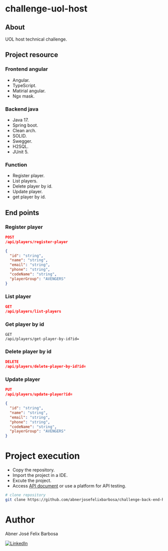 # challenge-uol-host

## About

UOL host technical challenge.

## Project resource

### Frontend angular

- Angular.
- TypeScript.
- Matirial angular.
- Ngx mask.

### Backend java

- Java 17.
- Spring boot.
- Clean arch.
- SOLID.
- Swegger.
- H2SQL.
- JUnit 5.

### Function

- Register player.
- List players.
- Delete player by id.
- Update player.
- get player by id.

## End points

### Register player

```JSON
POST
/api/players/register-player

{
  "id": "string",
  "name": "string",
  "email": "string",
  "phone": "string",
  "codeName": "string",
  "playerGroup": "AVENGERS"
}
```

### List player

```JSON
GET
/api/players/list-players
```

### Get player by id

```
GET
/api/players/get-player-by-id?id=
```

### Delete player by id

```JSON
DELETE
/api/players/delete-player-by-id?id=
```

### Update player

```JSON
PUT
/api/players/update-player?id=

{
  "id": "string",
  "name": "string",
  "email": "string",
  "phone": "string",
  "codeName": "string",
  "playerGroup": "AVENGERS"
}
```

# Project execution

- Copy the repository.
- Import the project in a IDE.
- Excute the project.
- Access [API document](http://localhost:8080/swagger-ui/index.html) or use a platform for API testing.

```bash
# clone repository
git clone https://github.com/abnerjosefelixbarbosa/challenge-back-end-hit.git
```

# Author

Abner José Felix Barbosa

[![LinkedIn](https://img.shields.io/badge/LinkedIn-0077B5?style=for-the-badge&logo=linkedin&logoColor=white)](https://www.linkedin.com/in/abner-jose-feliz-barbosa/)
